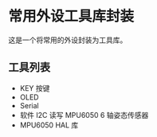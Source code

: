 # 常用外设工具库封装

这是一个将常用的外设封装为工具库。

## 工具列表

- KEY 按键
- OLED
- Serial
- 软件 I2C 读写 MPU6050 6 轴姿态传感器
- MPU6050 HAL 库

